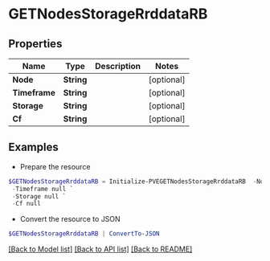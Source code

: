 # GETNodesStorageRrddataRB
## Properties

Name | Type | Description | Notes
------------ | ------------- | ------------- | -------------
**Node** | **String** |  | [optional] 
**Timeframe** | **String** |  | [optional] 
**Storage** | **String** |  | [optional] 
**Cf** | **String** |  | [optional] 

## Examples

- Prepare the resource
```powershell
$GETNodesStorageRrddataRB = Initialize-PVEGETNodesStorageRrddataRB  -Node null `
 -Timeframe null `
 -Storage null `
 -Cf null
```

- Convert the resource to JSON
```powershell
$GETNodesStorageRrddataRB | ConvertTo-JSON
```

[[Back to Model list]](../README.md#documentation-for-models) [[Back to API list]](../README.md#documentation-for-api-endpoints) [[Back to README]](../README.md)

